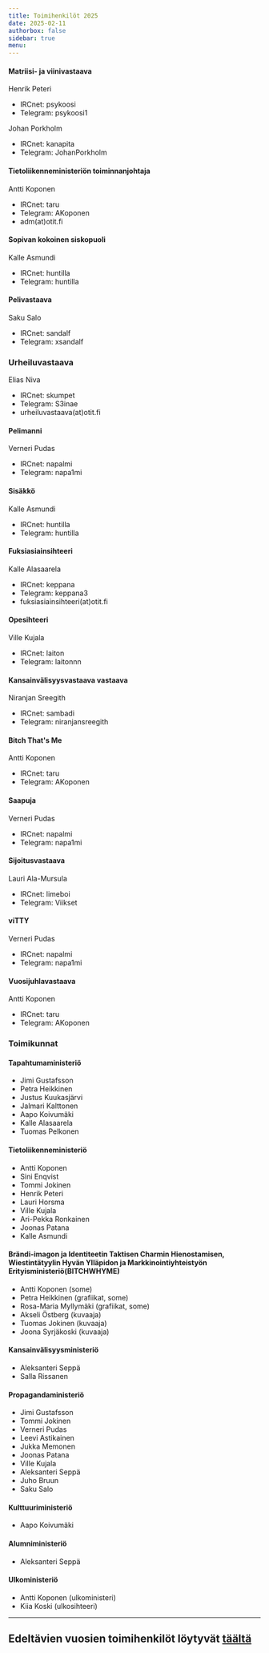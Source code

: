 ```yaml
---
title: Toimihenkilöt 2025
date: 2025-02-11
authorbox: false
sidebar: true
menu:
---
```


#### Matriisi- ja viinivastaava

Henrik Peteri
- IRCnet: psykoosi
- Telegram: psykoosi1

Johan Porkholm
- IRCnet: kanapita
- Telegram: JohanPorkholm

#### Tietoliikenneministeriön toiminnanjohtaja
Antti Koponen
- IRCnet: taru
- Telegram: AKoponen
- adm(at)otit.fi

#### Sopivan kokoinen siskopuoli
Kalle Asmundi
- IRCnet: huntilla
- Telegram: huntilla

#### Pelivastaava
Saku Salo
- IRCnet: sandalf
- Telegram: xsandalf

### Urheiluvastaava
Elias Niva
- IRCnet: skumpet
- Telegram: S3inae
- urheiluvastaava(at)otit.fi

#### Pelimanni
Verneri Pudas
- IRCnet: napalmi
- Telegram: napa1mi

#### Sisäkkö
Kalle Asmundi
- IRCnet: huntilla
- Telegram: huntilla

#### Fuksiasiainsihteeri
Kalle Alasaarela
- IRCnet: keppana
- Telegram: keppana3
- fuksiasiainsihteeri(at)otit.fi

#### Opesihteeri
Ville Kujala
- IRCnet: laiton
- Telegram: laitonnn

#### Kansainvälisyysvastaava vastaava
Niranjan Sreegith
- IRCnet: sambadi
- Telegram: niranjansreegith

#### Bitch That's Me
Antti Koponen
- IRCnet: taru
- Telegram: AKoponen

#### Saapuja
Verneri Pudas
- IRCnet: napalmi
- Telegram: napa1mi

#### Sijoitusvastaava
Lauri Ala-Mursula
- IRCnet: limeboi
- Telegram: Viikset

#### viTTY
Verneri Pudas
- IRCnet: napalmi
- Telegram: napa1mi

#### Vuosijuhlavastaava
Antti Koponen
- IRCnet: taru
- Telegram: AKoponen


### Toimikunnat

#### Tapahtumaministeriö
* Jimi Gustafsson
* Petra Heikkinen
* Justus Kuukasjärvi
* Jalmari Kalttonen
* Aapo Koivumäki
* Kalle Alasaarela
* Tuomas Pelkonen

#### Tietoliikenneministeriö
* Antti Koponen
* Sini Enqvist
* Tommi Jokinen
* Henrik Peteri
* Lauri Horsma
* Ville Kujala
* Ari-Pekka Ronkainen
* Joonas Patana
* Kalle Asmundi

#### Brändi-imagon ja Identiteetin Taktisen Charmin Hienostamisen, Wiestintätyylin Hyvän Ylläpidon ja Markkinointiyhteistyön Erityisministeriö(BITCHWHYME)
* Antti Koponen (some)
* Petra Heikkinen (grafiikat, some)
* Rosa-Maria Myllymäki (grafiikat, some)
* Akseli Östberg (kuvaaja)
* Tuomas Jokinen (kuvaaja)
* Joona Syrjäkoski (kuvaaja)

#### Kansainvälisyysministeriö
* Aleksanteri Seppä
* Salla Rissanen

#### Propagandaministeriö
* Jimi Gustafsson
* Tommi Jokinen
* Verneri Pudas
* Leevi Astikainen
* Jukka Memonen
* Joonas Patana
* Ville Kujala
* Aleksanteri Seppä
* Juho Bruun
* Saku Salo

#### Kulttuuriministeriö
* Aapo Koivumäki

#### Alumniministeriö
* Aleksanteri Seppä

#### Ulkoministeriö
* Antti Koponen (ulkoministeri)
* Kiia Koski (ulkosihteeri)

---

## Edeltävien vuosien toimihenkilöt löytyvät [täältä](/kilta/wanhat-toimijat)
